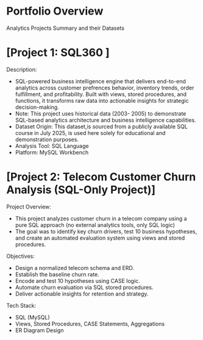 # Portfolio Overview
Analytics Projects Summary and their Datasets
# [Project 1: SQL360 ]
Description:
*  SQL-powered business intelligence engine that delivers end-to-end analytics across customer prefrences behavior, inventory trends, order fulfillment, and profitability. Built with views, stored procedures, and functions, it transforms raw data into actionable insights for strategic decision-making.
*  Note: This project uses historical data (2003- 2005) to demonstrate SQL-based analytics architecture and business intelligence capabilities.
* Dataset Origin: This dataset,is sourced from a publicly available SQL course in July 2025, is used here solely for educational and demonstration purposes.
* Analysis Tool: SQL Language
* Platform: MySQL Workbench
  
# [Project 2: Telecom Customer Churn Analysis (SQL-Only Project)] 
Project Overview:
* This project analyzes customer churn in a telecom company using a pure SQL approach (no external analytics tools, only SQL logic)
* The goal was to identify key churn drivers, test 10 business hypotheses, and create an automated evaluation system using views and stored procedures.
  
Objectives:
* Design a normalized telecom schema and ERD.
* Establish the baseline churn rate.
* Encode and test 10 hypotheses using CASE logic.
* Automate churn evaluation via SQL stored procedures.
* Deliver actionable insights for retention and strategy.
  
Tech Stack:
* SQL (MySQL)
* Views, Stored Procedures, CASE Statements, Aggregations
* ER Diagram Design
